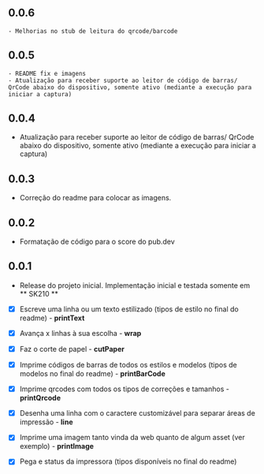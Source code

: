 ## 0.0.6
    - Melhorias no stub de leitura do qrcode/barcode

## 0.0.5
    - README fix e imagens
    - Atualização para receber suporte ao leitor de código de barras/ QrCode abaixo do dispositivo, somente ativo (mediante a execução para iniciar a captura)


## 0.0.4
 - Atualização para receber suporte ao leitor de código de barras/ QrCode abaixo do dispositivo, somente ativo (mediante a execução para iniciar a captura)

## 0.0.3
 - Correção do readme para colocar as imagens.

## 0.0.2
 - Formatação de código para o score do pub.dev

## 0.0.1

* Release do projeto inicial.
Implementação inicial e testada somente em ** SK210 **
- [x] Escreve uma linha ou um texto estilizado (tipos de estilo no final do readme) -  **printText**
- [x] Avança x linhas à sua escolha - **wrap**
- [x] Faz o corte de papel - **cutPaper**
- [x] Imprime códigos de barras de todos os estilos e modelos (tipos de modelos no final do readme) - **printBarCode**
- [x] Imprime qrcodes com todos os tipos de correções e tamanhos - **printQrcode**
- [x] Desenha uma linha com o caractere customizável para separar áreas de impressão  - **line**
- [x] Imprime uma imagem tanto vinda da web quanto de algum asset (ver exemplo) - **printImage**
- [x] Pega e status da impressora (tipos disponíveis no final do readme)



